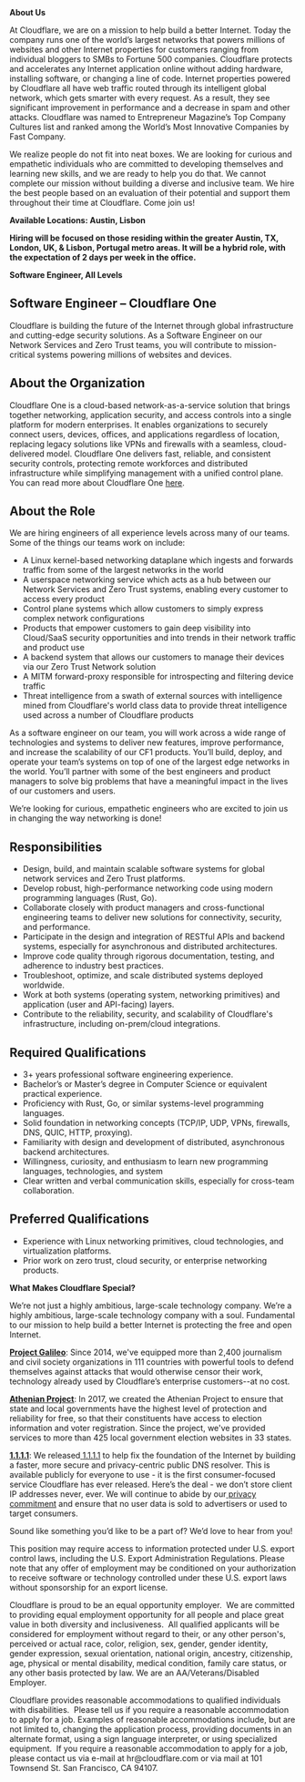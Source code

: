 <div class="content-intro">
	<div><strong>About Us</strong></div>
	<div>
		<p>At Cloudflare, we are on a mission to help build a better Internet. Today the company runs one of the world’s largest networks that powers millions of websites and other Internet properties for customers ranging from individual bloggers to SMBs to Fortune 500 companies. Cloudflare protects and accelerates any Internet application online without adding hardware, installing software, or changing a line of code. Internet properties powered by Cloudflare all have web traffic routed through its intelligent global network, which gets smarter with every request. As a result, they see significant improvement in performance and a decrease in spam and other attacks. Cloudflare was named to Entrepreneur Magazine’s Top Company Cultures list and ranked among the World’s Most Innovative Companies by Fast Company.&nbsp;</p>
		<p><span style="font-weight: 400;">We realize people do not fit into neat boxes. We are looking for curious and empathetic individuals who are committed to developing themselves and learning new skills, and we are ready to help you do that. We cannot complete our mission without building a diverse and inclusive team. We hire the best people based on an evaluation of their potential and support them throughout their time at Cloudflare. Come join us!&nbsp;</span></p>
	</div>
</div>
<p><strong>Available Locations: Austin, Lisbon<br></strong></p>
<p><strong>Hiring will be focused on those residing within the greater Austin, TX, London, UK, &amp; Lisbon, Portugal metro areas. It will be a hybrid role, with the expectation of 2 days per week in the office.</strong></p>
<p><strong>Software Engineer, All Levels</strong></p>
<h2><strong>Software Engineer – Cloudflare One</strong></h2>
<p>Cloudflare is building the future of the Internet through global infrastructure and cutting-edge security solutions. As a Software Engineer on our Network Services and Zero Trust teams, you will contribute to mission-critical systems powering millions of websites and devices.</p>
<h2><strong>About the Organization</strong></h2>
<p>Cloudflare One is a cloud-based network-as-a-service solution that brings together networking, application security, and access controls into a single platform for modern enterprises. It enables organizations to securely connect users, devices, offices, and applications regardless of location, replacing legacy solutions like VPNs and firewalls with a seamless, cloud-delivered model. Cloudflare One delivers fast, reliable, and consistent security controls, protecting remote workforces and distributed infrastructure while simplifying management with a unified control plane. You can read more about Cloudflare One <a href="https://blog.cloudflare.com/cloudflare-one/">here</a>.</p>
<h2><strong>About the Role</strong></h2>
<p>We are hiring engineers of all experience levels across many of our teams. Some of the things our teams work on include:</p>
<ul>
	<li>A Linux kernel-based networking dataplane which ingests and forwards traffic from some of the largest networks in the world</li>
	<li>A userspace networking service which acts as a hub between our Network Services and Zero Trust systems, enabling every customer to access every product</li>
	<li>Control plane systems which allow customers to simply express complex network configurations</li>
	<li>Products that empower customers to gain deep visibility into Cloud/SaaS security opportunities and into trends in their network traffic and product use</li>
	<li>A backend system that allows our customers to manage their devices via our Zero Trust Network solution</li>
	<li>A MITM forward-proxy responsible for introspecting and filtering device traffic</li>
	<li>Threat intelligence from a swath of external sources with intelligence mined from Cloudflare's world class data to provide threat intelligence used across a number of Cloudflare products</li>
</ul>
<p>As a software engineer on our team, you will work across a wide range of technologies and systems to deliver new features, improve performance, and increase the scalability of our CF1 products. You’ll build, deploy, and operate your team’s systems on top of one of the largest edge networks in the world. You’ll partner with some of the best engineers and product managers to solve big problems that have a meaningful impact in the lives of our customers and users.</p>
<p>We’re looking for curious, empathetic engineers who are excited to join us in changing the way networking is done!</p>
<h2><strong>Responsibilities</strong></h2>
<ul>
	<li>Design, build, and maintain scalable software systems for global network services and Zero Trust platforms.</li>
	<li>Develop robust, high-performance networking code using modern programming languages (Rust, Go).</li>
	<li>Collaborate closely with product managers and cross-functional engineering teams to deliver new solutions for connectivity, security, and performance.</li>
	<li>Participate in the design and integration of RESTful APIs and backend systems, especially for asynchronous and distributed architectures.</li>
	<li>Improve code quality through rigorous documentation, testing, and adherence to industry best practices.</li>
	<li>Troubleshoot, optimize, and scale distributed systems deployed worldwide.</li>
	<li>Work at both systems (operating system, networking primitives) and application (user and API-facing) layers.</li>
	<li>Contribute to the reliability, security, and scalability of Cloudflare's infrastructure, including on-prem/cloud integrations.</li>
</ul>
<h2><strong>Required Qualifications</strong></h2>
<ul>
	<li>3+ years professional software engineering experience.</li>
	<li>Bachelor’s or Master’s degree in Computer Science or equivalent practical experience.</li>
	<li>Proficiency with Rust, Go, or similar systems-level programming languages.</li>
	<li>Solid foundation in networking concepts (TCP/IP, UDP, VPNs, firewalls, DNS, QUIC, HTTP, proxying).</li>
	<li>Familiarity with design and development of distributed, asynchronous backend architectures.</li>
	<li>Willingness, curiosity, and enthusiasm to learn new programming languages, technologies, and system</li>
	<li>Clear written and verbal communication skills, especially for cross-team collaboration.</li>
</ul>
<h2><strong>Preferred Qualifications</strong></h2>
<ul>
	<li>Experience with Linux networking primitives, cloud technologies, and virtualization platforms.</li>
	<li>Prior work on zero trust, cloud security, or enterprise networking products.</li>
</ul>
<div class="content-conclusion">
	<p><strong>What Makes Cloudflare Special?</strong></p>
	<p><span style="font-weight: 400;">We’re not just a highly ambitious, large-scale technology company. We’re a highly ambitious, large-scale technology company with a soul. Fundamental to our mission to help build a better Internet is protecting the free and open Internet.</span></p>
	<p><a href="https://blog.cloudflare.com/protecting-free-expression-online/"><strong>Project Galileo</strong></a><span style="font-weight: 400;">: Since 2014, we've equipped more than 2,400 journalism and civil society organizations in 111 countries with powerful tools to defend themselves against attacks that would otherwise censor their work, technology already used by Cloudflare’s enterprise customers--at no cost.</span></p>
	<p><strong><a href="https://www.cloudflare.com/athenian/">Athenian Project</a></strong><span style="font-weight: 400;">: In 2017, we created the Athenian Project to ensure that state and local governments have the highest level of protection and reliability for free, so that their constituents have access to election information and voter registration. Since the project, we've provided services to more than 425 local government election websites in 33 states.</span></p>
	<p><a href="https://1.1.1.1/"><strong>1.1.1.1</strong></a><span style="font-weight: 400;">: We released</span><a href="https://1.1.1.1/"> <span style="font-weight: 400;">1.1.1.1</span></a><span style="font-weight: 400;"> to help fix the foundation of the Internet by building a faster, more secure and privacy-centric public DNS resolver. This is available publicly for everyone to use - it is the first consumer-focused service Cloudflare has ever released. Here’s the deal - we don’t store client IP addresses never, ever. We will continue to abide by our</span><a href="https://developers.cloudflare.com/1.1.1.1/privacy/public-dns-resolver"> privacy commitment</a><span style="font-weight: 400;"> and ensure that no user data is sold to advertisers or used to target consumers.</span></p>
	<p><span style="font-weight: 400;">Sound like something you’d like to be a part of? We’d love to hear from you!</span></p>
	<p><span style="font-weight: 400;">This position may require access to information protected under U.S. export control laws, including the U.S. Export Administration Regulations. Please note that any offer of employment may be conditioned on your authorization to receive software or technology controlled under these U.S. export laws without sponsorship for an export license.</span></p>
	<p><span style="font-weight: 400;">Cloudflare is proud to be an equal opportunity employer. &nbsp;We are committed to providing equal employment opportunity for all people and place great value in both diversity and inclusiveness. &nbsp;All qualified applicants will be considered for employment without regard to their, or any other person's, perceived or actual</span> <span style="font-weight: 400;">race, color, religion, sex, gender, gender identity, gender expression, sexual orientation, national origin, ancestry, citizenship, age, physical or mental disability, medical condition, family care status, or any other basis protected by law. </span><span style="font-weight: 400;">We are an AA/Veterans/Disabled Employer.</span></p>
	<p><span style="font-weight: 400;">Cloudflare provides reasonable accommodations to qualified individuals with disabilities. &nbsp;Please tell us if you require a reasonable accommodation to apply for a job. Examples of reasonable accommodations include, but are not limited to, changing the application process, providing documents in an alternate format, using a sign language interpreter, or using specialized equipment. &nbsp;If you require a reasonable accommodation to apply for a job, please contact us via e-mail at </span><span style="font-weight: 400;">hr@cloudflare.com</span><span style="font-weight: 400;"> or via mail at 101 Townsend St. San Francisco, CA 94107.</span></p>
</div>